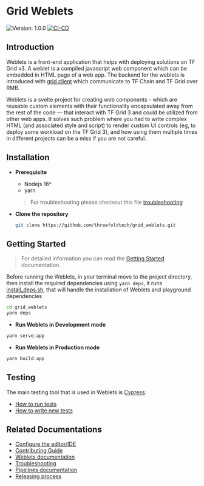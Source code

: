 # Grid Weblets

![Version: 1.0.0](https://img.shields.io/github/v/release/threefoldtech/grid_weblets)
[![CI-CD](https://github.com/threefoldtech/grid_weblets/actions/workflows/ci-cd.yml/badge.svg)](https://github.com/threefoldtech/grid_weblets/actions/workflows/ci-cd.yml)

## Introduction

Weblets is a front-end application that helps with deploying solutions on TF Grid v3. A weblet is a compiled javascript web component which can be embedded in HTML page of a web app. The backend for the weblets is introduced with [grid client](https://github.com/threefoldfoundation/info_manual3/blob/development/wiki/manual3_iac/grid3_javascript/grid3_javascript_home.md) which communicate to TF Chain and TF Grid over RMB.

Weblets is a svelte project for creating web components - which are reusable custom elements with their functionality encapsulated away from the rest of the code — that interact with TF Grid 3 and could be utilized from other web apps.
It solves such problem where you had to write complex HTML (and associated style and script) to render custom UI controls (eg, to deploy some workload on the TF Grid 3), and how using them multiple times in different projects can be a miss if you are not careful.

## Installation

- **Prerequisite**

  - Nodejs 16^
  - yarn

   > For troubleshooting please checkout this file [troubleshooting](./docs/config.md)

- **Clone the repository**

  

  ```bash
  git clone https://github.com/threefoldtech/grid_weblets.git
  ```

## Getting Started

> For detailed information you can read the [Getting Started](./docs/getting_started.md) documentation.

Before running the Weblets, in your terminal move to the project directory, then install the required dependencies using `yarn deps`, it runs [install_deps.sh](./scripts/install_deps.sh), that will handle the installation of Weblets and playground dependencies

```bash
cd grid_weblets
yarn deps
```

- **Run Weblets in Development mode**

```bash
yarn serve:app
```

- **Run Weblets in Production mode**

```bash
yarn build:app
```

## Testing

The main testing tool that is used in Weblets is [Cypress](https://www.cypress.io/).

- [How to run tests](./docs/cypress.md)
- [How to write new tests](https://docs.cypress.io/guides/end-to-end-testing/writing-your-first-end-to-end-test)

## Related Documentations

- [Configure the editor/IDE](./docs/editor_config.md)
- [Contributing Guide](./docs/contributing.md)
- [Weblets documentation](https://library.threefold.me/info/manual/#/manual__weblets_profile_manager)
- [Troubleshooting](./docs/config.md)
- [Pipelines documentation](./docs/workflows.md)
- [Releasing process](./docs/releasing.md)
